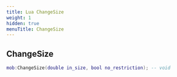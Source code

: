 ```yaml
---
title: Lua ChangeSize
weight: 1
hidden: true
menuTitle: ChangeSize
---
```

## ChangeSize
```lua
mob:ChangeSize(double in_size, bool no_restriction); -- void
```